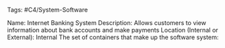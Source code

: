 Tags: #C4/System-Software

Name: Internet Banking System
Description: Allows customers to view information about bank accounts and make payments
Location (Internal or External): Internal
The set of containers that make up the software system:



